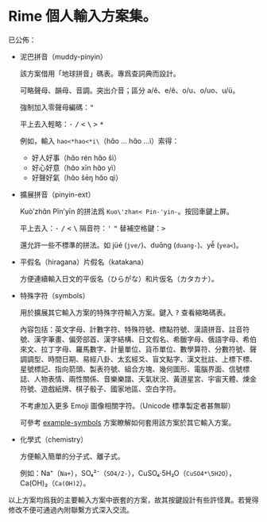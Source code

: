 # Rime 個人輸入方案集。

已公佈：

*   泥巴拼音（muddy-pinyin）

    該方案借用「地球拼音」碼表。專爲查詞典而設計。

    可略聲母、韻母、音調。突出介音；區分 a/ê、e/ê、o/u、o/uo、u/ü。

    強制加入零聲母編碼：<kbd>"</kbd>

    平上去入輕略：<kbd>-</kbd> <kbd>/</kbd> <kbd>\<</kbd> <kbd>\\</kbd> <kbd>\></kbd> <kbd>\*</kbd>

    例如，輸入 `hao<*hao<*i\`（hɑ̌o … hɑ̌o …ì）索得：

    *   好人好事（hɑ̌o rén hɑ̌o ŝì）
    *   好心好意（hɑ̌o xīn hɑ̌o yì）
    *   好聲好氣（hɑ̌o ŝēŋ hɑ̌o qì）

*   擴展拼音（pinyin-ext）

    Kuò’zhɑ̌n Pīn’yīn 的拼法爲 `Kuo\'zhan< Pin-'yin-`。按回車鍵上屏。

    平上去入：<kbd>-</kbd> <kbd>/</kbd> <kbd>\<</kbd> <kbd>\\</kbd>
    隔音符：<kbd>'</kbd> <kbd>"</kbd> 替補空格鍵：<kbd>\></kbd>

    還允許一些不標準的拼法。如 jüé (`jve/`)、duɑ̄nɡ (`duang-`)、yê̌ (`yea<`)。

*   平假名（hiragana）片假名（katakana）

    方便連續輸入日文的平仮名（ひらがな）和片仮名（カタカナ）。

*   特殊字符（symbols）

    用於擴展其它輸入方案的特殊字符輸入方案。鍵入 <kbd>?</kbd> 查看縮略碼表。

    內容包括：英文字母、計數字符、特殊符號、標點符號、漢語拼音、註音符號、漢字筆畫、偏旁部首、漢字結構、日文假名、希臘字母、俄語字母、希伯來文、拉丁字母、羅馬數字、計量單位、貨币單位、數學算符、分數符號、聲調調型、時間日期、易經八卦、太玄經爻、盲文點字、漢文批註、上標下標、星號標記、指向箭頭、製表符號、組合方塊、幾何圖形、電腦界面、信號標誌、人物表情、兩性關係、音樂樂譜、天氣狀況、黃道星宮、宇宙天體、煉金符號、遊戲紙牌、棋子骰子、國家地區、空白字符。

    不考慮加入更多 Emoji 圖像相關字符。（Unicode 標準製定者甚無聊）

    可參考 [example-symbols](others/example-symbols.schema.yaml) 方案瞭解如何套用該方案於其它輸入方案。

*   化學式（chemistry）

    方便輸入簡單的分子式、離子式。

    例如：Na⁺（`Na+`），SO₄²⁻（`SO4/2-`），CuSO₄·5H₂O（`CuSO4*\5H2O`），Ca(OH)₂（`Ca(OH)2`）。

以上方案均爲我的主要輸入方案中嵌套的方案，故其按鍵設計有些許怪異。若覺得修改不便可通過內附聯繫方式深入交流。
